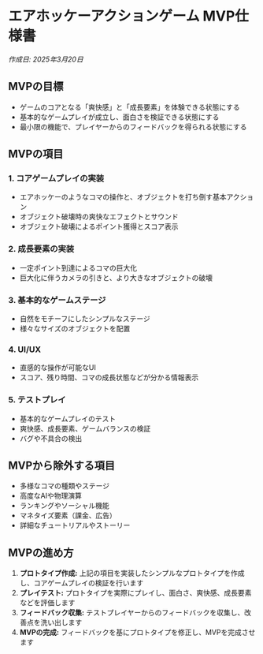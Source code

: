 # エアホッケーアクションゲーム MVP仕様書

*作成日: 2025年3月20日*

## MVPの目標

- ゲームのコアとなる「爽快感」と「成長要素」を体験できる状態にする
- 基本的なゲームプレイが成立し、面白さを検証できる状態にする
- 最小限の機能で、プレイヤーからのフィードバックを得られる状態にする

## MVPの項目

### 1. コアゲームプレイの実装
- エアホッケーのようなコマの操作と、オブジェクトを打ち倒す基本アクション
- オブジェクト破壊時の爽快なエフェクトとサウンド
- オブジェクト破壊によるポイント獲得とスコア表示

### 2. 成長要素の実装
- 一定ポイント到達によるコマの巨大化
- 巨大化に伴うカメラの引きと、より大きなオブジェクトの破壊

### 3. 基本的なゲームステージ
- 自然をモチーフにしたシンプルなステージ
- 様々なサイズのオブジェクトを配置

### 4. UI/UX
- 直感的な操作が可能なUI
- スコア、残り時間、コマの成長状態などが分かる情報表示

### 5. テストプレイ
- 基本的なゲームプレイのテスト
- 爽快感、成長要素、ゲームバランスの検証
- バグや不具合の検出

## MVPから除外する項目

- 多様なコマの種類やステージ
- 高度なAIや物理演算
- ランキングやソーシャル機能
- マネタイズ要素（課金、広告）
- 詳細なチュートリアルやストーリー

## MVPの進め方

1. **プロトタイプ作成:** 上記の項目を実装したシンプルなプロトタイプを作成し、コアゲームプレイの検証を行います
2. **プレイテスト:** プロトタイプを実際にプレイし、面白さ、爽快感、成長要素などを評価します
3. **フィードバック収集:** テストプレイヤーからのフィードバックを収集し、改善点を洗い出します
4. **MVPの完成:** フィードバックを基にプロトタイプを修正し、MVPを完成させます